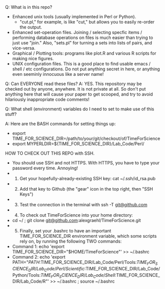 Q: What is in this repo?
* Enhanced unix tools (usually implemented in Perl or Python). 
  * "cut.pl," for example, is like "cut," but allows you to easily re-order the output.
* Enhanced set-operation files. Joining / selecting specfic items / performing database operations on files is much easier than trying to just use "join." Also, "sets.pl" for turning a sets into lists of pairs, and vice-versa.
* Graphical / Plotting tools: programs like plot.R and various R scripts for making nice figures.
* UNIX configuration files. This is a good place to find usable emacs / shell / etc configurations. Do not put anything secret in here, or anything even seeminly innocuous like a server name!

Q: Can EVERYONE read these files?
A: YES. This repository may be checked out by anyone, anywhere. It is not private at all. So don't put anything here that will cause your paper to get scooped, and try to avoid hilariously inappropriate code comments!

Q: What shell (environment) variables do I need to set to make use of this stuff?

A: Here are the BASH commands for setting things up:
* export TIME_FOR_SCIENCE_DIR=/path/to/your/git/checkout/of/TimeForScience
* export MYPERLDIR=${TIME_FOR_SCIENCE_DIR}/Lab_Code/Perl/

HOW TO CHECK OUT THIS REPO with SSH.
* You should use SSH and not HTTPS. With HTTPS, you have to type your password every time. Annoying!
* 1. Get your hopefully-already-existing SSH key: cat ~/.ssh/id_rsa.pub
* 2. Add that key to Github (the "gear" icon in the top right, then "SSH Keys")
* 3. Test the connection in the terminal with ssh -T git@github.com
* 4. To check out TimeForScience into your home directory:
* cd ~/ ; git clone git@github.com:alexgraehl/TimeForScience.git
* 5. Finally, set your .bashrc to have an important TIME_FOR_SCIENCE_DIR environment variable, which some scripts rely on, by running the following TWO commands:
* Command 1: echo 'export TIME_FOR_SCIENCE_DIR="$HOME/TimeForScience"' >> ~/.bashrc
* Command 2: echo 'export PATH="$PATH:$TIME_FOR_SCIENCE_DIR/Lab_Code/Perl/Tools:$TIME_FOR_SCIENCE_DIR/Lab_Code/Perl/Scientific:$TIME_FOR_SCIENCE_DIR/Lab_Code/Python/Tools:$TIME_FOR_SCIENCE_DIR/Lab_Code/Shell:$TIME_FOR_SCIENCE_DIR/Lab_Code/R"' >> ~/.bashrc ; source ~/.bashrc
